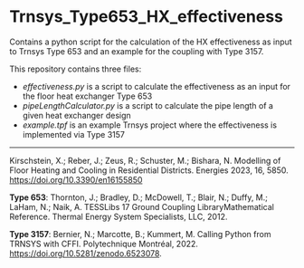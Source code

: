 # Trnsys_Type653_HX_effectiveness
 Contains a python script for the calculation of the HX effectiveness as input to Trnsys Type 653 and an example for the coupling with Type 3157.

This repository contains three files:
* *effectiveness.py* is a script to calculate the effectiveness as an input for the floor heat exchanger Type 653
* *pipeLengthCalculator.py* is a script to calculate the pipe length of a given heat exchanger design
* *example.tpf* is an example Trnsys project where the effectiveness is implemented via Type 3157

------
Kirschstein, X.; Reber, J.; Zeus, R.; Schuster, M.; Bishara, N. Modelling of Floor Heating and Cooling in Residential Districts. Energies 2023, 16, 5850. https://doi.org/10.3390/en16155850

**Type 653**: Thornton, J.; Bradley, D.; McDowell, T.; Blair, N.; Duffy, M.; LaHam, N.; Naik, A. TESSLibs 17 Ground Coupling LibraryMathematical Reference. Thermal Energy System Specialists, LLC, 2012.

**Type 3157**: Bernier, N.; Marcotte, B.; Kummert, M. Calling Python from TRNSYS with CFFI. Polytechnique Montréal, 2022. https://doi.org/10.5281/zenodo.6523078.
